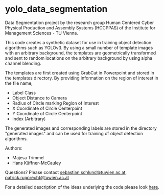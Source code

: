 # yolo_data_segmentation

Data Segmentation project by the research group Human Centered Cyber Physical Production and Assembly Systems (HCCPPAS) of the Institute for Management Sciences - TU Vienna. 

This code creates a synthetic dataset for use in training object detection algorithms such as YOLOv3. By using a small number of template images with an arbitrary background, the templates are geometrically transformed and sent to random locations on the arbitrary background by using alpha channel blending. 

The templates are first created using GrabCut in Powerpoint and stored in the templates directory. By providing information on the region of interest in the file name, 
- Label Class
- Object Distance to Camera
- Radius of Circle marking Region of Interest 
- X Coordinate of Circle Centerpoint  
- Y Coordinate of Circle Centerpoint 
- Index (Arbitrary) 

The generated images and corresponding labels are stored in the directory "generated images" and can be used for training of object detection algorithms. 


Authors: 
- Majesa Trimmel 
- Hans Küffner-McCauley 

Questions? Please contact sebastian.schlund@tuwien.ac.at, patrick.rupprecht@tuwien.ac.at


For a detailed description of the ideas underlying the code please look [here](https://github.com/mtrimmel/yolo_data_segmentation/blob/master/docs/proposal-yolo-synthetic.pdf).
